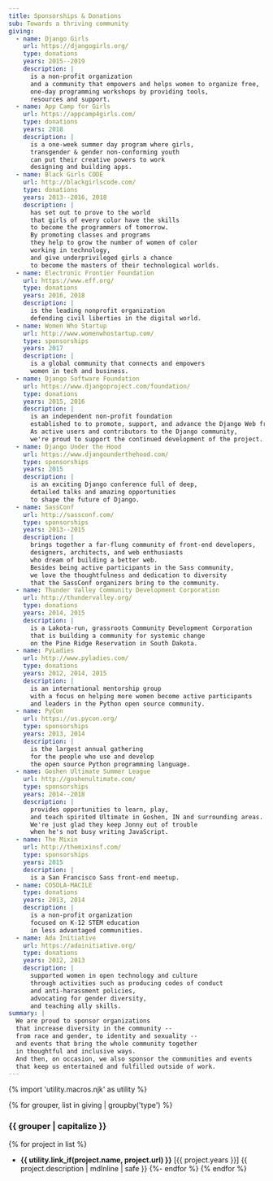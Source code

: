 ```yaml
---
title: Sponsorships & Donations
sub: Towards a thriving community
giving:
  - name: Django Girls
    url: https://djangogirls.org/
    type: donations
    years: 2015--2019
    description: |
      is a non-profit organization
      and a community that empowers and helps women to organize free,
      one-day programming workshops by providing tools,
      resources and support.
  - name: App Camp for Girls
    url: https://appcamp4girls.com/
    type: donations
    years: 2018
    description: |
      is a one-week summer day program where girls,
      transgender & gender non-conforming youth
      can put their creative powers to work
      designing and building apps.
  - name: Black Girls CODE
    url: http://blackgirlscode.com/
    type: donations
    years: 2013--2016, 2018
    description: |
      has set out to prove to the world
      that girls of every color have the skills
      to become the programmers of tomorrow.
      By promoting classes and programs
      they help to grow the number of women of color
      working in technology,
      and give underprivileged girls a chance
      to become the masters of their technological worlds.
  - name: Electronic Frontier Foundation
    url: https://www.eff.org/
    type: donations
    years: 2016, 2018
    description: |
      is the leading nonprofit organization
      defending civil liberties in the digital world.
  - name: Women Who Startup
    url: http://www.womenwhostartup.com/
    type: sponsorships
    years: 2017
    description: |
      is a global community that connects and empowers
      women in tech and business.
  - name: Django Software Foundation
    url: https://www.djangoproject.com/foundation/
    type: donations
    years: 2015, 2016
    description: |
      is an independent non-profit foundation
      established to to promote, support, and advance the Django Web framework.
      As active users and contributors to the Django community,
      we're proud to support the continued development of the project.
  - name: Django Under the Hood
    url: https://www.djangounderthehood.com/
    type: sponsorships
    years: 2015
    description: |
      is an exciting Django conference full of deep,
      detailed talks and amazing opportunities
      to shape the future of Django.
  - name: SassConf
    url: http://sassconf.com/
    type: sponsorships
    years: 2013--2015
    description: |
      brings together a far-flung community of front-end developers,
      designers, architects, and web enthusiasts
      who dream of building a better web.
      Besides being active participants in the Sass community,
      we love the thoughtfulness and dedication to diversity
      that the SassConf organizers bring to the community.
  - name: Thunder Valley Community Development Corporation
    url: http://thundervalley.org/
    type: donations
    years: 2014, 2015
    description: |
      is a Lakota-run, grassroots Community Development Corporation
      that is building a community for systemic change
      on the Pine Ridge Reservation in South Dakota.
  - name: PyLadies
    url: http://www.pyladies.com/
    type: donations
    years: 2012, 2014, 2015
    description: |
      is an international mentorship group
      with a focus on helping more women become active participants
      and leaders in the Python open source community.
  - name: PyCon
    url: https://us.pycon.org/
    type: sponsorships
    years: 2013, 2014
    description: |
      is the largest annual gathering
      for the people who use and develop
      the open source Python programming language.
  - name: Goshen Ultimate Summer League
    url: http://goshenultimate.com/
    type: sponsorships
    years: 2014--2018
    description: |
      provides opportunities to learn, play,
      and teach spirited Ultimate in Goshen, IN and surrounding areas.
      We're just glad they keep Jonny out of trouble
      when he's not busy writing JavaScript.
  - name: The Mixin
    url: http://themixinsf.com/
    type: sponsorships
    years: 2015
    description: |
      is a San Francisco Sass front-end meetup.
  - name: COSOLA-MACILE
    type: donations
    years: 2013, 2014
    description: |
      is a non-profit organization
      focused on K-12 STEM education
      in less advantaged communities.
  - name: Ada Initiative
    url: https://adainitiative.org/
    type: donations
    years: 2012, 2013
    description: |
      supported women in open technology and culture
      through activities such as producing codes of conduct
      and anti-harassment policies,
      advocating for gender diversity,
      and teaching ally skills.
summary: |
  We are proud to sponsor organizations
  that increase diversity in the community --
  from race and gender, to identity and sexuality --
  and events that bring the whole community together
  in thoughtful and inclusive ways.
  And then, on occasion, we also sponsor the communities and events
  that keep us entertained and fulfilled outside of work.
---
```


{% import 'utility.macros.njk' as utility %}

{% for grouper, list in giving | groupby('type') %}
### {{ grouper | capitalize }}

{% for project in list %}
- **{{ utility.link_if(project.name, project.url) }}**
  [{{ project.years }}]
  {{ project.description | mdInline | safe }}
{%- endfor %}
{% endfor %}
